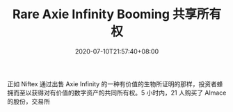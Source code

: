 ﻿---
title: "Rare Axie Infinity Booming 共享所有权"
date: 2020-07-10T21:57:40+08:00
lastmod: 2020-07-10T16:45:40+08:00
draft: false
authors: ["Kayla"]
description: "正如 Niftex 通过出售 Axie Infinity 的一种有价值的生物所证明的那样，投资者蜂拥而至以获得对有价值的数字资产的共同所有权。5 小时内，21 人购买了 Almace 的股份，交易所"
featuredImage: "shared-ownership-over-rare-axie-infinity-booming.png"
tags: ["Virtual World","虚拟世界","Play to Earn"]
categories: ["news"]
news: ["虚拟世界"]
weight: 
lightgallery: true
pinned: false
recommend: false
recommend1: false
---

正如 Niftex 通过出售 Axie Infinity 的一种有价值的生物所证明的那样，投资者蜂拥而至以获得对有价值的数字资产的共同所有权。5 小时内，21 人购买了 Almace 的股份，交易所

<!--more-->

